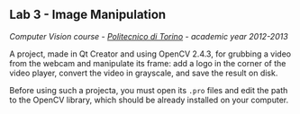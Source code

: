 ## Lab 3 - Image Manipulation

*Computer Vision course - [Politecnico di Torino](http://www.polito.it) - academic year 2012-2013*

A project, made in Qt Creator and using OpenCV 2.4.3, for grubbing a video from the webcam and manipulate its frame: add a logo in the corner of the video player, convert the video in grayscale, and save the result on disk.

Before using such a projecta, you must open its `.pro` files and edit the path to the OpenCV library, which should be already installed on your computer. 
